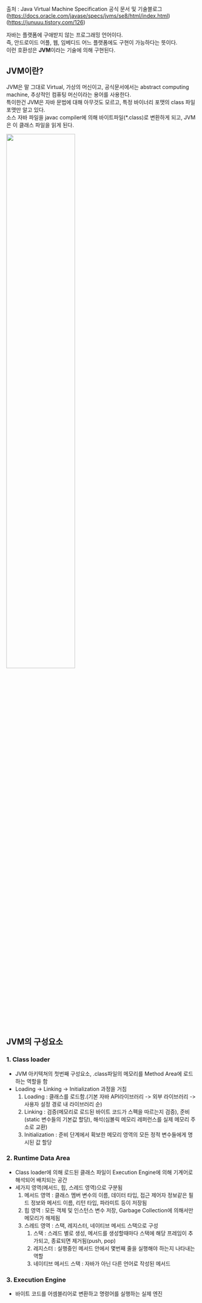 출처 : Java Virtual Machine Specification 공식 문서 및 기술블로그<br>
(https://docs.oracle.com/javase/specs/jvms/se8/html/index.html)<br>
(https://junuuu.tistory.com/126)


자바는 플랫폼에 구애받지 않는 프로그래밍 언어이다.<br>
즉, 안드로이드 어플, 웹, 임베디드 어느 플랫폼에도 구현이 가능하다는 뜻이다.<br> 
이런 호환성은 **JVM**이라는 기술에 의해 구현된다.<br>

## JVM이란?
JVM은 말 그대로 Virtual, 가상의 머신이고, 공식문서에서는 abstract computing machine, 추상적인 컴퓨팅 머신이라는 용어를 사용한다.<br>
특이한건 JVM은 자바 문법에 대해 아무것도 모르고, 특정 바이너리 포맷의 class 파일 포맷만 알고 있다.<br>
소스 자바 파일을 javac compiler에 의해 바이트파일(*.class)로 변환하게 되고, JVM은 이 클래스 파일을 읽게 된다.<br>

<img src="https://upload.wikimedia.org/wikipedia/commons/d/dd/JvmSpec7.png" width="60%" height="60%" align="center"></img><br>
## JVM의 구성요소
### 1. Class loader
 - JVM 아키텍쳐의 첫번째 구성요소, .class파일의 메모리를 Method Area에 로드하는 역할을 함
 - Loading -> Linking -> Initialization 과정을 거침
   1) Loading : 클래스를 로드함.(기본 자바 API라이브러리 -> 외부 라이브러리 -> 사용자 설정 경로 내 라이브러리 순)
   2) Linking : 검증(메모리로 로드된 바이트 코드가 스펙을 따르는지 검증), 준비(static 변수들의 기본값 할당), 해석(심볼릭 메모리 레퍼런스를 실제 메모리 주소로 교환)
   3) Initialization : 준비 단계에서 확보한 메모리 영역의 모든 정적 변수들에게 명시된 값 할당
### 2. Runtime Data Area
 - Class loader에 의해 로드된 클래스 파일이 Execution Engine에 의해 기계어로 해석되어 배치되는 공간
 - 세가지 영역(메서드, 힙, 스레드 영역)으로 구분됨
   1) 메서드 영역 : 클래스 멤버 변수의 이름, 데이터 타입, 접근 제어자 정보같은 필드 정보와 메서드 이름, 리턴 타입, 파라미트 등이 저장됨
   2) 힙 영역 :  모든 객체 및 인스턴스 변수 저장, Garbage Collection에 의해서만 메모리가 해제됨
   3) 스레드 영역 : 스택, 레지스터, 네이티브 메서드 스택으로 구성
      1) 스택 : 스레드 별로 생성, 메서드를 생성할때마다 스택에 해당 프레임이 추가되고, 종료되면 제거됨(push, pop)
      2) 레지스터 : 실행중인 메서드 안에서 몇번째 줄을 실행해야 하는지 나타내는 역할
      3) 네이티브 메서드 스택 : 자바가 아닌 다른 언어로 작성된 메서드
### 3. Execution Engine
 - 바이트 코드를 어셈블리어로 변환하고 명령어를 실행하는 실제 엔진
